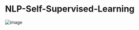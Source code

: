 # NLP-Self-Supervised-Learning

![image](https://github.com/user-attachments/assets/fec48cfa-8c6d-4303-a5ce-e646f1922963)

